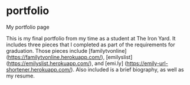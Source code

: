 # portfolio
My portfolio page

This is my final portfolio from my time as a student at The Iron Yard.  It includes three pieces that I completed as part of the requirements for graduation.  Those pieces include [familytvonline] (https://familytvonline.herokuapp.com/), [emilyslist] (https://emilyslist.herokuapp.com/), and [emi.ly] (https://emily-url-shortener.herokuapp.com/).  Also included is a brief biography, as well as my resume.  
